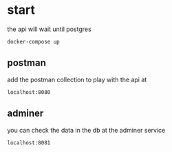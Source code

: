 # start

the api will wait until postgres

```
docker-compose up
```

## postman

add the postman collection to play with the api at

```
localhost:8080
```

## adminer

you can check the data in the db at the adminer service
```
localhost:8081
```